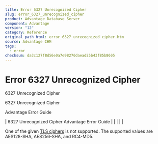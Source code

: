 ```yaml
---
title: Error 6327 Unrecognized Cipher
slug: error_6327_unrecognized_cipher
product: Advantage Database Server
component: Advantage
version: "12"
category: Reference
original_path_html: error_6327_unrecognized_cipher.htm
source: Advantage CHM
tags:
  - error
checksum: da3c127f8d56e0a7e98270daead25b43f85b8605
---
```


# Error 6327 Unrecognized Cipher

6327 Unrecognized Cipher

6327 Unrecognized Cipher

Advantage Error Guide

| 6327 Unrecognized Cipher  Advantage Error Guide |  |  |  |  |

One of the given [TLS ciphers](master_communications_encryption.md) is not supported. The supported values are AES128-SHA, AES256-SHA, and RC4-MD5.

